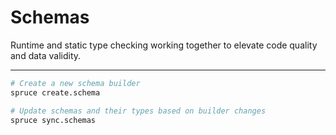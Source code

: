 # Schemas
Runtime and static type checking working together to elevate code quality and data validity.
***

```bash
# Create a new schema builder
spruce create.schema

# Update schemas and their types based on builder changes
spruce sync.schemas

```
<!-- panels:start -->
<!-- div:left-panel -->
